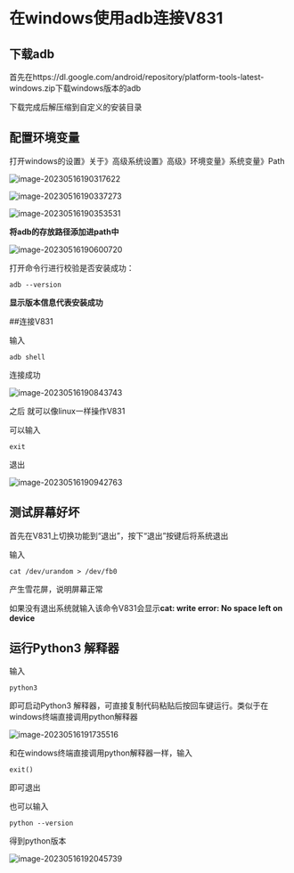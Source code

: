 # 在windows使用adb连接V831

## 下载adb

首先在https://dl.google.com/android/repository/platform-tools-latest-windows.zip下载windows版本的adb

下载完成后解压缩到自定义的安装目录

## 配置环境变量

打开windows的设置》关于》高级系统设置》高级》环境变量》系统变量》Path

![image-20230516190317622](assets/image-20230516190317622.png)

![image-20230516190337273](assets/image-20230516190337273-16842350181671.png)

![image-20230516190353531](assets/image-20230516190353531.png)

**将adb的存放路径添加进path中**

![image-20230516190600720](assets/image-20230516190600720.png)

打开命令行进行校验是否安装成功：

```
adb --version
```

**显示版本信息代表安装成功**

##连接V831 

输入

```
adb shell
```

连接成功

![image-20230516190843743](assets/image-20230516190843743.png)

之后 就可以像linux一样操作V831

可以输入

```
exit
```

退出

![image-20230516190942763](assets/image-20230516190942763.png)

## 测试屏幕好坏

首先在V831上切换功能到“退出”，按下“退出”按键后将系统退出

输入

```
cat /dev/urandom > /dev/fb0
```

产生雪花屏，说明屏幕正常

如果没有退出系统就输入该命令V831会显示**cat: write error: No space left on device**

## 运行Python3 解释器

输入 

```
python3 
```

即可启动Python3 解释器，可直接复制代码粘贴后按回车键运行。类似于在windows终端直接调用python解释器

![image-20230516191735516](assets/image-20230516191735516.png)

和在windows终端直接调用python解释器一样，输入

```
exit()
```

即可退出

也可以输入

```
python --version
```

得到python版本

![image-20230516192045739](assets/image-20230516192045739.png)